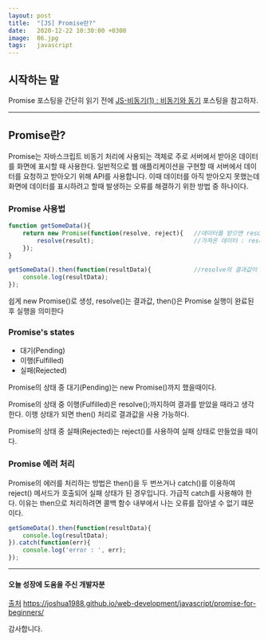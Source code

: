 ```yaml
---
layout: post
title:  "[JS] Promise란?"
date:   2020-12-22 10:30:00 +0300
image:  06.jpg
tags:   javascript
---
```



## 시작하는 말

Promise 포스팅을 간단히 읽기 전에 [JS-비동기(1) : 비동기와 동기]() 포스팅을 참고하자.


***



## Promise란?

Promise는 자바스크립트 비동기 처리에 사용되는 객체로 주로 서버에서 받아온 데이터를 화면에 표시할 때 사용한다. 일반적으로 웹 애플리케이션을 구현할 때 서버에서 데이터를 요청하고 받아오기 위해 API를 사용합니다. 이때 데이터를 아직 받아오지 못했는데 화면에 데이터를 표시하려고 할때 발생하는 오류를 해결하기 위한 방법 중 하나이다.



### Promise 사용법

~~~javascript
function getSomeData(){
    return new Promise(function(resolve, reject){   //데이터를 받으면 resolve 호출 / 실패 시 reject
        resolve(result);                            //가져온 데이터 : result
    }); 
}

getSomeData().then(function(resultData){            //resolve의 결과값이 resultData로 전달
    console.log(resultData);
});
~~~

쉽게 new Promise()로 생성, resolve()는 결과값, then()은 Promise 실행이 완료된 후 실행을 의미한다



### Promise's states

* 대기(Pending)
* 이행(Fulfilled)
* 실패(Rejected)


Promise의 상태 중 대기(Pending)는 new Promise()까지 했을때이다.


Promise의 상태 중 이행(Fulfilled)은 resolve();까지하여 결과를 받았을 때라고 생각한다. 이행 상태가 되면 then() 처리로 결과값을 사용 가능하다.


Promise의 상태 중 실패(Rejected)는 reject()를 사용하여 실패 상태로 만들었을 때이다.




### Promise 에러 처리



Promise의 에러를 처리하는 방법은 then()을 두 번쓰거나 catch()를 이용하여 reject() 메서드가 호출되어 실패 상태가 된 경우입니다. 가급적 catch를 사용해야 한다. 이유는 then으로 처리하려면 콜백 함수 내부에서 나는 오류를 잡아낼 수 없기 떄문이다.

~~~javascript
getSomeData().then(function(resultData){
    console.log(resultData);
}).catch(function(err){
    console.log('error : ', err);
});
~~~


***

#### 오늘 성장에 도움을 주신 개발자분

[출처](https://joshua1988.github.io/web-development/javascript/promise-for-beginners/) https://joshua1988.github.io/web-development/javascript/promise-for-beginners/

감사합니다.